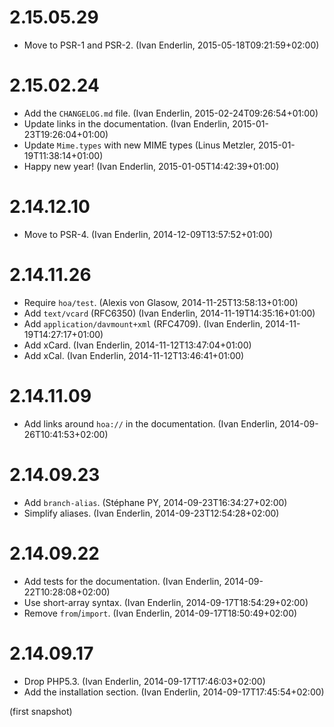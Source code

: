 # 2.15.05.29

  * Move to PSR-1 and PSR-2. (Ivan Enderlin, 2015-05-18T09:21:59+02:00)

# 2.15.02.24

  * Add the `CHANGELOG.md` file. (Ivan Enderlin, 2015-02-24T09:26:54+01:00)
  * Update links in the documentation. (Ivan Enderlin, 2015-01-23T19:26:04+01:00)
  * Update `Mime.types` with new MIME types (Linus Metzler, 2015-01-19T11:38:14+01:00)
  * Happy new year! (Ivan Enderlin, 2015-01-05T14:42:39+01:00)

# 2.14.12.10

  * Move to PSR-4. (Ivan Enderlin, 2014-12-09T13:57:52+01:00)

# 2.14.11.26

  * Require `hoa/test`. (Alexis von Glasow, 2014-11-25T13:58:13+01:00)
  * Add `text/vcard` (RFC6350) (Ivan Enderlin, 2014-11-19T14:35:16+01:00)
  * Add `application/davmount+xml` (RFC4709). (Ivan Enderlin, 2014-11-19T14:27:17+01:00)
  * Add xCard. (Ivan Enderlin, 2014-11-12T13:47:04+01:00)
  * Add xCal. (Ivan Enderlin, 2014-11-12T13:46:41+01:00)

# 2.14.11.09

  * Add links around `hoa://` in the documentation. (Ivan Enderlin, 2014-09-26T10:41:53+02:00)

# 2.14.09.23

  * Add `branch-alias`. (Stéphane PY, 2014-09-23T16:34:27+02:00)
  * Simplify aliases. (Ivan Enderlin, 2014-09-23T12:54:28+02:00)

# 2.14.09.22

  * Add tests for the documentation. (Ivan Enderlin, 2014-09-22T10:28:08+02:00)
  * Use short-array syntax. (Ivan Enderlin, 2014-09-17T18:54:29+02:00)
  * Remove `from`/`import`. (Ivan Enderlin, 2014-09-17T18:50:49+02:00)

# 2.14.09.17

  * Drop PHP5.3. (Ivan Enderlin, 2014-09-17T17:46:03+02:00)
  * Add the installation section. (Ivan Enderlin, 2014-09-17T17:45:54+02:00)

(first snapshot)
